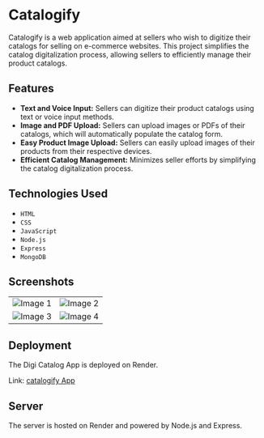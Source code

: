 
# Catalogify 

Catalogify is a web application aimed at sellers who wish to digitize their catalogs for selling on e-commerce websites. This project simplifies the catalog digitalization process, allowing sellers to efficiently manage their product catalogs.


## Features

- **Text and Voice Input:** Sellers can digitize their product catalogs using text or voice input methods.
- **Image and PDF Upload:** Sellers can upload images or PDFs of their catalogs, which will automatically populate the catalog form.
- **Easy Product Image Upload:** Sellers can easily upload images of their products from their respective devices.
- **Efficient Catalog Management:** Minimizes seller efforts by simplifying the catalog digitalization process.


## Technologies Used

- `HTML`
- `CSS`
- `JavaScript`
- `Node.js`
- `Express`
- `MongoDB`
## Screenshots

<table>
  <tr>
    <td><img src="https://github.com/namanm19/digi-catalogue/assets/94080341/7f6aa587-8b66-4843-99b4-eebcb3176f25" alt="Image 1"></td>
    <td><img src="https://github.com/namanm19/digi-catalogue/assets/94080341/cb70ee7a-1df9-4f7b-90cc-d3090ec89007" alt="Image 2"></td>
  </tr>
  <tr>
    <td><img src="https://github.com/namanm19/digi-catalogue/assets/94080341/037d1588-f5c6-422d-b827-ee20b93f3958" alt="Image 3"></td>
    <td><img src="https://github.com/namanm19/digi-catalogue/assets/94080341/26865380-ba6b-448f-afff-985694f2fb45" alt="Image 4"></td>
  </tr>
</table>

## Deployment

The Digi Catalog App is deployed on Render.

Link: [catalogify App](https://catalogify-app.onrender.com)
## Server

The server is hosted on Render and powered by Node.js and Express.


